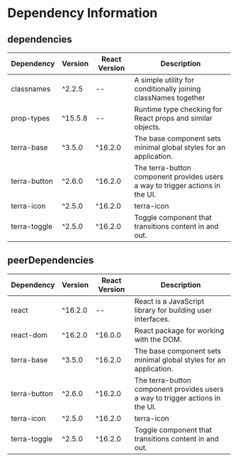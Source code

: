 # Dependency Information

## dependencies
| Dependency | Version | React Version | Description |
|-|-|-|-|
| classnames | ^2.2.5 | -- | A simple utility for conditionally joining classNames together |
| prop-types | ^15.5.8 | -- | Runtime type checking for React props and similar objects. |
| terra-base | ^3.5.0 | ^16.2.0 | The base component sets minimal global styles for an application. |
| terra-button | ^2.6.0 | ^16.2.0 | The terra-button component provides users a way to trigger actions in the UI. |
| terra-icon | ^2.5.0 | ^16.2.0 | terra-icon |
| terra-toggle | ^2.5.0 | ^16.2.0 | Toggle component that transitions content in and out. |

## peerDependencies
| Dependency | Version | React Version | Description |
|-|-|-|-|
| react | ^16.2.0 | -- | React is a JavaScript library for building user interfaces. |
| react-dom | ^16.2.0 | ^16.0.0 | React package for working with the DOM. |
| terra-base | ^3.5.0 | ^16.2.0 | The base component sets minimal global styles for an application. |
| terra-button | ^2.6.0 | ^16.2.0 | The terra-button component provides users a way to trigger actions in the UI. |
| terra-icon | ^2.5.0 | ^16.2.0 | terra-icon |
| terra-toggle | ^2.5.0 | ^16.2.0 | Toggle component that transitions content in and out. |
